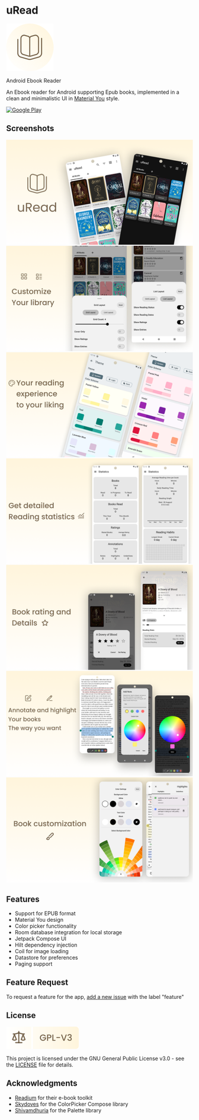 # uRead

![App Icon](https://raw.githubusercontent.com/Rics-Dev/uRead/main/.github/app-icon.png)

Android Ebook Reader

An Ebook reader for Android supporting Epub books, implemented in a clean and minimalistic UI in [Material You](https://m3.material.io/) style.

[![Google Play](https://play.google.com/intl/en_us/badges/static/images/badges/en_badge_web_generic.png)](https://play.google.com/store/apps/details?id=com.ricdev.uread&pcampaignid=web_share)

## Screenshots

![Screenshot 1](https://raw.githubusercontent.com/Rics-Dev/uRead/main/.github/screenshots/screenshot1.png)
![Screenshot 2](https://raw.githubusercontent.com/Rics-Dev/uRead/main/.github/screenshots/screenshot2.png)
![Screenshot 3](https://raw.githubusercontent.com/Rics-Dev/uRead/main/.github/screenshots/screenshot3.png)
![Screenshot 4](https://raw.githubusercontent.com/Rics-Dev/uRead/main/.github/screenshots/screenshot4.png)
![Screenshot 5](https://raw.githubusercontent.com/Rics-Dev/uRead/main/.github/screenshots/screenshot5.png)
![Screenshot 6](https://raw.githubusercontent.com/Rics-Dev/uRead/main/.github/screenshots/screenshot6.png)
![Screenshot 7](https://raw.githubusercontent.com/Rics-Dev/uRead/main/.github/screenshots/screenshot7.png)

## Features

- Support for EPUB format
- Material You design
- Color picker functionality
- Room database integration for local storage
- Jetpack Compose UI
- Hilt dependency injection
- Coil for image loading
- Datastore for preferences
- Paging support

## Feature Request

To request a feature for the app, [add a new issue](https://github.com/Rics-Dev/uRead/issues/new) with the label "feature"

## License

[![GNU GPLv3 License](https://raw.githubusercontent.com/Rics-Dev/uRead/main/.github/Licence.svg)](https://www.gnu.org/licenses/gpl-3.0.en.html)

This project is licensed under the GNU General Public License v3.0 - see the [LICENSE](LICENSE) file for details.

## Acknowledgments

- [Readium](https://readium.org/) for their e-book toolkit
- [Skydoves](https://github.com/skydoves) for the ColorPicker Compose library
- [Shivamdhuria](https://github.com/Shivamdhuria) for the Palette library